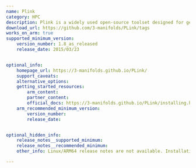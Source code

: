 ```yaml
---
name: Plink
category: HPC
description: Plink is a widely used open-source toolset designed for genome-wide association studies (GWAS) and another form of complex genetic data analysis.
download_url: https://github.com/3-manifolds/PLink/tags
works_on_arm: true
supported_minimum_version:
    version_number: 1.8_as_released
    release_date: 2015/03/23


optional_info:
    homepage_url: https://3-manifolds.github.io/PLink/
    support_caveats:
    alternative_options:
    getting_started_resources:
        arm_content:
        partner_content:
        official_docs: https://3-manifolds.github.io/PLink/installing.html
    arm_recommended_minimum_version:
        version_number:
        release_date:


optional_hidden_info:
    release_notes__supported_minimum:
    release_notes__recommended_minimum:
    other_info: Linux/ARM64 release notes are not available. Installation and testing are done via the [tar archive](https://github.com/3-manifolds/PLink/releases/tag/1.8_as_released).

---
```


